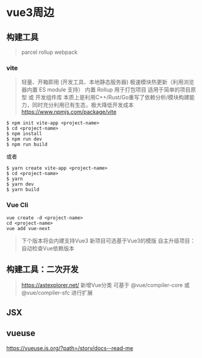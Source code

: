 # vue3周边

## 构建工具
> parcel
> rollup
> webpack

### vite
> 轻量、开箱即用 (开发工具、本地静态服务器)
> 极速模块热更新（利用浏览器内置 ES module 支持）
> 内置 Rollup 用于打包项目
> 适用于简单的项目原型 或 开发组件库
> 本质上是利用C++/Rust/Go重写了依赖分析/模块构建能力，同时充分利用已有生态，极大降低开发成本
> https://www.npmjs.com/package/vite

```
$ npm init vite-app <project-name>
$ cd <project-name>
$ npm install
$ npm run dev
$ npm run build
```
或者
```
$ yarn create vite-app <project-name>
$ cd <project-name>
$ yarn
$ yarn dev
$ yarn build
```

### Vue Cli
```
vue create -d <project-name>
cd <project-name>
vue add vue-next
```
> 下个版本将会内建支持Vue3
> 新项目可选基于Vue3的模版
> 自主升级项目：自动检查Vue依赖版本

## 构建工具：二次开发
> https://astexplorer.net/ 新增Vue分类
> 可基于 @vue/compiler-core 或 @vue/compiler-sfc 进行扩展

## JSX


## vueuse
https://vueuse.js.org/?path=/story/docs--read-me
